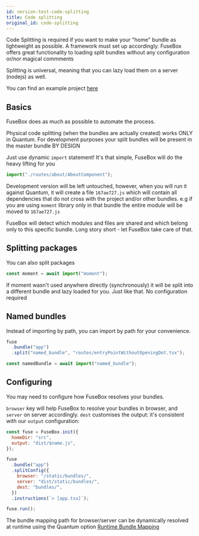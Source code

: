 ```yaml
---
id: version-test-code-splitting
title: Code splitting
original_id: code-splitting
---
```


Code Splitting is required if you want to make your "home" bundle as lightweight
as possible. A framework must set up accordingly. FuseBox offers great
functionality to loading split bundles without any configuration or/nor magical
commments

Splitting is universal, meaning that you can lazy load them on a server (nodejs)
as well.

You can find an example project
[here](https://github.com/fuse-box/fuse-box-examples/tree/master/examples/smart-splitting)

## Basics

FuseBox does as much as possible to automate the process.

Physical code splitting (when the bundles are actually created) works ONLY in
Quantum. For development purposes your split bundles will be present in the
master bundle BY DESIGN

Just use dynamic `import` statement! It's that simple, FuseBox will do the heavy
lifting for you

```js
import("./routes/about/AboutComponent");
```

Development version will be left untouched, however, when you will run it
against Quantum, it will create a file `167ae727.js` which will contain all
dependencies that do not cross with the project and/or other bundles. e.g if you
are using `moment` library only in that bundle the entire module will be moved
to `167ae727.js`

FuseBox will detect which modules and files are shared and which belong only to
this specific bundle. Long story short - let FuseBox take care of that.

## Splitting packages

You can also split packages

```js
const moment = await import("moment");
```

If moment wasn't used anywhere directly (synchronously) it will be split into a
different bundle and lazy loaded for you. Just like that. No configuration
required

## Named bundles

Instead of importing by path, you can import by path for your convenience.

```js
fuse
  .bundle("app")
  .split("named_bundle", "routes/entryPointWithoutOpeningDot.tsx");
```

```js
const namedBundle = await import("named_bundle");
```

## Configuring

You may need to configure how FuseBox resolves your bundles.

`browser` key will help FuseBox to resolve your bundles in browser, and `server`
on server accordingly. `dest` customises the output: it's consistent with our
`output` configuration:

```js
const fuse = FuseBox.init({
  homeDir: "src",
  output: "dist/$name.js",
});

fuse
  .bundle("app")
  .splitConfig({
    browser: "/static/bundles/",
    server: "dist/static/bundles/",
    dest: "bundles/",
  })
  .instructions(`> [app.tsx]`);

fuse.run();
```

The bundle mapping path for browser/server can be dynamically resolved at
runtime using the Quantum option
[Runtime Bundle Mapping](../production-builds/quantum-configuration#runtimebundlemapping)
